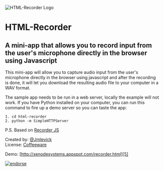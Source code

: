 ![HTML-Recorder Logo][1]

# HTML-Recorder

## A mini-app that allows you to record input from the user's microphone directly in the browser using Javascript

This mini-app will allow you to capture audio input from the user's microphone directly in the browser using javascript and after the recording is done, it will let you
download the resulting audio file to your computer in a WAV format.

The sample app needs to be run in a web server, locally the example will not work. If you have Python installed on your computer, you can run this command to fire up
a demo server so you can taste the app:

    1. cd html-recorder
    2. python -m SimpleHTTPServer

P.S. Based on [Recorder JS][2]

Created by: [@Jmlevick][3]  
License: [Coffeeware][4]

Demo: [http://xenodesystems.appspot.com/recorder.html][5]

[![endorse](http://api.coderwall.com/jmlevick/endorsecount.png)](http://coderwall.com/jmlevick)

  [1]: https://spideroak.com/share/PBSW433EMVZXS43UMVWXG/78656e6f6465/srv/CDN/xenodecdn/github-assets/html-recorder-logo.png
  [2]: https://github.com/mattdiamond/Recorderjs
  [3]: http://twitter.com/Jmlevick
  [4]: https://github.com/Jmlevick/coffeeware-license
  [5]: http://xenodesystems.appspot.com/recorder.html
